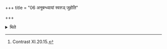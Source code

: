 +++
title = "06 अनूबन्ध्यायां स्वरुञ् जुहोति"

+++

<details><summary>थिते</summary>

6. In the Anūbandhyā(-sacrifice) (the Adhvaryu) offers the Svaru; discards the heart-spit.[^1]  

[^1]: Contrast XI.20.15.  
</details>
